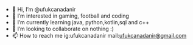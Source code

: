 - 👋 Hi, I’m @ufukcanadanir
- 👀 I’m interested in gaming, football and coding
- 🌱 I’m currently learning java, python,kotlin,sql and c++
- 💞️ I’m looking to collaborate on nothing :)
- 📫 How to reach me ig:ufukcanadanir mail:ufukcanadanir@gmail.com

<!---
ufukcanadanir/ufukcanadanir is a ✨ special ✨ repository because its `README.md` (this file) appears on your GitHub profile.
You can click the Preview link to take a look at your changes.
--->
